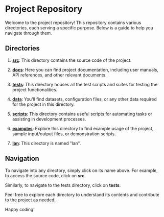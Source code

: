 # Project Repository

Welcome to the project repository! This repository contains various directories, each serving a specific purpose. Below is a guide to help you navigate through them.

## Directories

1. **[src](src)**: This directory contains the source code of the project.

2. **[docs](docs)**: Here you can find project documentation, including user manuals, API references, and other relevant documents.

3. **[tests](tests)**: This directory houses all the test scripts and suites for testing the project functionalities.

4. **[data](data)**: You'll find datasets, configuration files, or any other data required for the project in this directory.

5. **[scripts](scripts)**: This directory contains useful scripts for automating tasks or assisting in development processes.

6. **[examples](examples)**: Explore this directory to find example usage of the project, sample input/output files, or demonstration scripts.

7. **[Ian](Ian)**: This directory is named "Ian".

## Navigation

To navigate into any directory, simply click on its name above. For example, to access the source code, click on **src**.

Similarly, to navigate to the tests directory, click on **tests**.

Feel free to explore each directory to understand its contents and contribute to the project as needed.

Happy coding!
